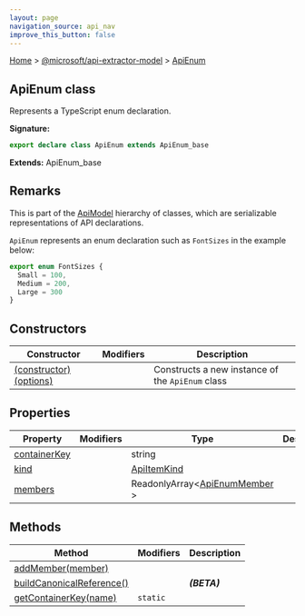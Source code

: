 ```yaml
---
layout: page
navigation_source: api_nav
improve_this_button: false
---
```



[Home](./index.md) &gt; [@microsoft/api-extractor-model](./api-extractor-model.md) &gt; [ApiEnum](./api-extractor-model.apienum.md)

## ApiEnum class

Represents a TypeScript enum declaration.

<b>Signature:</b>

```typescript
export declare class ApiEnum extends ApiEnum_base
```
<b>Extends:</b> ApiEnum\_base

## Remarks

This is part of the [ApiModel](./api-extractor-model.apimodel.md) hierarchy of classes, which are serializable representations of API declarations.

`ApiEnum` represents an enum declaration such as `FontSizes` in the example below:

```ts
export enum FontSizes {
  Small = 100,
  Medium = 200,
  Large = 300
}

```

## Constructors

|  Constructor | Modifiers | Description |
|  --- | --- | --- |
|  [(constructor)(options)](./api-extractor-model.apienum._constructor_.md) |  | Constructs a new instance of the <code>ApiEnum</code> class |

## Properties

|  Property | Modifiers | Type | Description |
|  --- | --- | --- | --- |
|  [containerKey](./api-extractor-model.apienum.containerkey.md) |  | string |  |
|  [kind](./api-extractor-model.apienum.kind.md) |  | [ApiItemKind](./api-extractor-model.apiitemkind.md) |  |
|  [members](./api-extractor-model.apienum.members.md) |  | ReadonlyArray&lt;[ApiEnumMember](./api-extractor-model.apienummember.md) &gt; |  |

## Methods

|  Method | Modifiers | Description |
|  --- | --- | --- |
|  [addMember(member)](./api-extractor-model.apienum.addmember.md) |  |  |
|  [buildCanonicalReference()](./api-extractor-model.apienum.buildcanonicalreference.md) |  | <b><i>(BETA)</i></b> |
|  [getContainerKey(name)](./api-extractor-model.apienum.getcontainerkey.md) | <code>static</code> |  |
